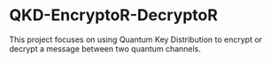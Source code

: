 # QKD-EncryptoR-DecryptoR
This project focuses on using Quantum Key Distribution to encrypt or decrypt a message between two quantum channels.
